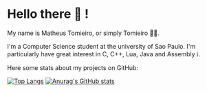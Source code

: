 # Hello there :wave: !
My name is Matheus Tomieiro, or simply Tomieiro :technologist:.

I'm a Computer Science student at the university of Sao Paulo. I'm particularly have great interest in C, C++, Lua, Java and Assembly :information_source:.

Here some stats about my projects on GitHub:

[![Top Langs](https://github-readme-stats.vercel.app/api/top-langs/?username=tomieiro&exclude_repo=cashand_case&theme=nord)](https://github.com/anuraghazra/github-readme-stats)
[![Anurag's GitHub stats](https://github-readme-stats.vercel.app/api?username=tomieiro&theme=nord&show_icons=true?count_private=true)](https://github.com/anuraghazra/github-readme-stats)

